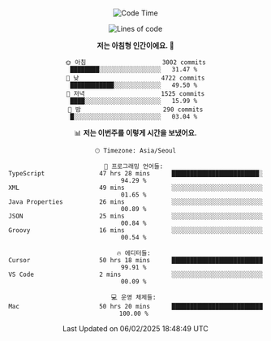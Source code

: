 <div align="center">

<br />

 <!--START_SECTION:waka-->
![Code Time](http://img.shields.io/badge/Code%20Time-4%2C140%20hrs%206%20mins-blue)

![Lines of code](https://img.shields.io/badge/%EC%A0%80%EB%8A%94%20%EC%97%AC%ED%83%9C%EA%B9%8C%EC%A7%80%20-5.0%20million%20%EC%A4%84%EC%9D%98%20%EC%BD%94%EB%93%9C%EB%A5%BC%20%EC%9E%91%EC%84%B1%ED%96%88%EC%96%B4%EC%9A%94.-blue)

**저는 아침형 인간이에요. 🐤** 

```text
🌞 아침                     3002 commits        ████████░░░░░░░░░░░░░░░░░   31.47 % 
🌆 낮　                     4722 commits        ████████████░░░░░░░░░░░░░   49.50 % 
🌃 저녁                     1525 commits        ████░░░░░░░░░░░░░░░░░░░░░   15.99 % 
🌙 밤　                     290 commits         █░░░░░░░░░░░░░░░░░░░░░░░░   03.04 % 
```


📊 **저는 이번주를 이렇게 시간을 보냈어요.** 

```text
🕑︎ Timezone: Asia/Seoul

💬 프로그래밍 언어들: 
TypeScript               47 hrs 28 mins      ████████████████████████░   94.29 % 
XML                      49 mins             ░░░░░░░░░░░░░░░░░░░░░░░░░   01.65 % 
Java Properties          26 mins             ░░░░░░░░░░░░░░░░░░░░░░░░░   00.89 % 
JSON                     25 mins             ░░░░░░░░░░░░░░░░░░░░░░░░░   00.84 % 
Groovy                   16 mins             ░░░░░░░░░░░░░░░░░░░░░░░░░   00.54 % 

🔥 에디터들: 
Cursor                   50 hrs 18 mins      █████████████████████████   99.91 % 
VS Code                  2 mins              ░░░░░░░░░░░░░░░░░░░░░░░░░   00.09 % 

💻 운영 체제들: 
Mac                      50 hrs 20 mins      █████████████████████████   100.00 % 
```


 Last Updated on 06/02/2025 18:48:49 UTC
<!--END_SECTION:waka-->

</div>
